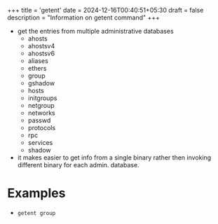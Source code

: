 +++
title = 'getent'
date = 2024-12-16T00:40:51+05:30
draft = false
description = "Information on getent command"
+++

- get the entries from multiple administrative databases
  - ahosts
  - ahostsv4
  - ahostsv6
  - aliases
  - ethers
  - group
  - gshadow
  - hosts
  - initgroups
  - netgroup
  - networks
  - passwd
  - protocols
  - rpc
  - services
  - shadow
- it makes easier to get info from a single binary rather then invoking different binary for each admin. database.

# Examples

- `getent group`
